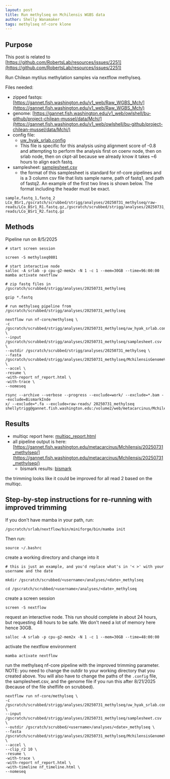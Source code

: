 ```yaml
---
layout: post
title: Run methylseq on Mchilensis WGBS data
author: Shelly Wanamaker
tags: methylseq nf-core klone
---
```


## Purpose
This post is related to [https://github.com/RobertsLab/resources/issues/2251](https://github.com/RobertsLab/resources/issues/2251)

Run Chilean mytilus methylation samples via nextflow methylseq.

Files needed:

- zipped fastqs: [https://gannet.fish.washington.edu/v1_web/Raw_WGBS_Mch/](https://gannet.fish.washington.edu/v1_web/Raw_WGBS_Mch/)
- genome: [https://gannet.fish.washington.edu/v1_web/owlshell/bu-github/project-chilean-mussel/data/Mchi/](https://gannet.fish.washington.edu/v1_web/owlshell/bu-github/project-chilean-mussel/data/Mchi/)
- config file: 
	- [uw\_hyak_srlab.config](https://gannet.fish.washington.edu/metacarcinus/Mchilensis/20250731_methylseq/uw_hyak_srlab.config)
	- This file is specific for this analysis using alignment score of -0.8 and attempting to perform the analysis first on coenv node, then on srlab node, then on ckpt-all because we already know it takes ~6 hours to align each fastq. 
- samplesheet: [samplesheet.csv](https://gannet.fish.washington.edu/metacarcinus/Mchilensis/20250731_methylseq/samplesheet.csv)
	- the format of this samplesheet is standard for nf-core pipelines and is a 3 column csv file that lists sample name, path of fastq1, and path of fastq2. An example of the first two lines is shown below. The format including the header must be exact. 

```
sample,fastq_1,fastq_2
LCo_BSr1,/gscratch/scrubbed/strigg/analyses/20250731_methylseq/raw-reads/LCo_BSr1_R1.fastq.gz,/gscratch/scrubbed/strigg/analyses/20250731_methylseq/raw-reads/LCo_BSr1_R2.fastq.gz

```

## Methods

Pipeline run on 8/5/2025

```
# start screen session

screen -S methylseq0801

# start interactive node
salloc -A srlab -p cpu-g2-mem2x -N 1 -c 1 --mem=30GB --time=96:00:00
mamba activate nextflow

# zip fastq files in /gscratch/scrubbed/strigg/analyses/20250731_methylseq

gzip *.fastq

# run methylseq pipeline from /gscratch/scrubbed/strigg/analyses/20250731_methylseq

nextflow run nf-core/methylseq \
-c /gscratch/scrubbed/strigg/analyses/20250731_methylseq/uw_hyak_srlab.config \
--input /gscratch/scrubbed/strigg/analyses/20250731_methylseq/samplesheet.csv \
--outdir /gscratch/scrubbed/strigg/analyses/20250731_methylseq \
--fasta /gscratch/scrubbed/strigg/analyses/20250731_methylseq/MchilensisGenomeV1.fa \
--accel \
-resume \
-with-report nf_report.html \
-with-trace \
--nomeseq 

rsync --archive --verbose --progress --exclude=work/ --exclude=*.bam --exclude=BismarkInde
x/ --exclude=*.fa --exclude=raw-reads/ 20250731_methylseq shellytrigg@gannet.fish.washington.edu:/volume2/web/metacarcinus/Mchilensis

```

## Results
-  multiqc report here: [multiqc_report.html](https://gannet.fish.washington.edu/metacarcinus/Mchilensis/20250731_methylseq/multiqc/bismark/multiqc_report.html)
- all pipeline output is here: [https://gannet.fish.washington.edu/metacarcinus/Mchilensis/20250731_methylseq/](https://gannet.fish.washington.edu/metacarcinus/Mchilensis/20250731_methylseq/)
	- bismark results: [bismark](https://gannet.fish.washington.edu/metacarcinus/Mchilensis/20250731_methylseq/bismark)

the trimming looks like it could be improved for all read 2 based on the multiqc.	

## Step-by-step instructions for re-running with improved trimming


If you don't have mamba in your path, run: 

```
/gscratch/srlab/nextflow/bin/miniforge/bin/mamba init
```

Then run:

``` 
source ~/.bashrc
```

create a working directory and change into it

```
# this is just an example, and you'd replace what's in '< >' with your username and the date

mkdir /gscratch/scrubbed/<username>/analyses/<date>_methylseq

cd /gscratch/scrubbed/<username>/analyses/<date>_methylseq
```

create a screen session

```
screen -S nextflow
```

request an interactive node. This run should complete in about 24 hours, but requesting 48 hours to be safe. We don't need a lot of memory here hence 30GB.

```
salloc -A srlab -p cpu-g2-mem2x -N 1 -c 1 --mem=30GB --time=48:00:00
```

activate the nextflow environment 

```
mamba activate nextflow
```

run the methylseq nf-core pipeline with the improved trimming parameter. NOTE: you need to change the outdir to your working directory that you created above. You will also have to change the paths of the `.config` file, the samplesheet.csv, and the genome file if you run this after 8/21/2025 (because of the file shelflife on scrubbed). 

```
nextflow run nf-core/methylseq \
-c /gscratch/scrubbed/strigg/analyses/20250731_methylseq/uw_hyak_srlab.config \
--input /gscratch/scrubbed/strigg/analyses/20250731_methylseq/samplesheet.csv \
--outdir /gscratch/scrubbed/<username>/analyses/<date>_methylseq \
--fasta /gscratch/scrubbed/strigg/analyses/20250731_methylseq/MchilensisGenomeV1.fa \
--accel \
--clip_r2 10 \
-resume \
-with-trace \
-with-report nf_report.html \
-with-timeline nf_timeline.html \
--nomeseq 
```

